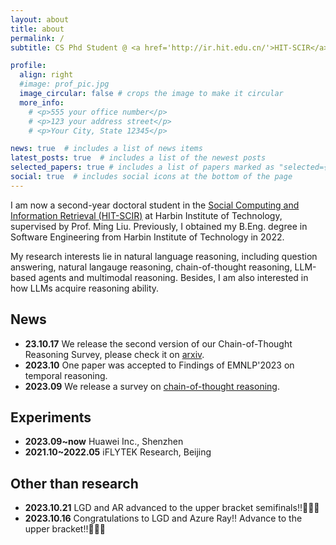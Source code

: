 ```yaml
---
layout: about
title: about
permalink: /
subtitle: CS Phd Student @ <a href='http://ir.hit.edu.cn/'>HIT-SCIR</a>

profile:
  align: right
  #image: prof_pic.jpg
  image_circular: false # crops the image to make it circular
  more_info: 
    # <p>555 your office number</p>
    # <p>123 your address street</p>
    # <p>Your City, State 12345</p>

news: true  # includes a list of news items
latest_posts: true  # includes a list of the newest posts
selected_papers: true # includes a list of papers marked as "selected={true}"
social: true  # includes social icons at the bottom of the page
---
```


I am now a second-year doctoral student in the <a href='http://ir.hit.edu.cn/'>Social Computing and Information Retrieval (HIT-SCIR)</a> at Harbin Institute of Technology, supervised by Prof. Ming Liu.
Previously, I obtained my B.Eng. degree in Software Engineering from Harbin Institute of Technology in 2022. 

My research interests lie in natural language reasoning, including question answering, natural langauge reasoning, chain-of-thought reasoning, LLM-based agents and multimodal reasoning.
Besides, I am also interested in how LLMs acquire reasoning ability.


## News
- **23.10.17** We release the second version of our Chain-of-Thought Reasoning Survey, please check it on <a href='https://arxiv.org/abs/2309.15402'> arxiv<a>.
- **2023.10** One paper was accepted to Findings of EMNLP'2023 on temporal reasoning.
- **2023.09** We release a survey on <a href='https://arxiv.org/abs/2309.15402'>chain-of-thought reasoning<a>.

## Experiments
- **2023.09~now** Huawei Inc., Shenzhen
- **2021.10~2022.05** iFLYTEK Research, Beijing

## Other than research
- **2023.10.21** LGD and AR advanced to the upper bracket semifinals!!🎉🎉🎉
- **2023.10.16** Congratulations to LGD and Azure Ray!! Advance to the upper bracket!!🎉🎉🎉
<!-- Link to your social media connections, too. This theme is set up to use [Font Awesome icons](http://fortawesome.github.io/Font-Awesome/) and [Academicons](https://jpswalsh.github.io/academicons/), like the ones below. Add your Facebook, Twitter, LinkedIn, Google Scholar, or just disable all of them. -->